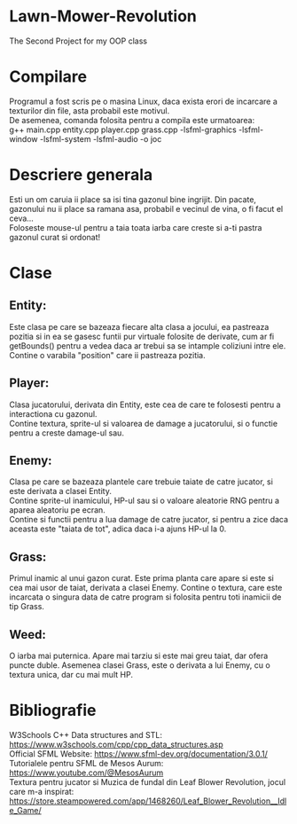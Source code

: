 # Lawn-Mower-Revolution
The Second Project for my OOP class

# Compilare
Programul a fost scris pe o masina Linux, daca exista erori de incarcare a texturilor din file, asta probabil este motivul.  
De asemenea, comanda folosita pentru a compila este urmatoarea:  
g++ main.cpp entity.cpp player.cpp grass.cpp -lsfml-graphics -lsfml-window -lsfml-system -lsfml-audio -o joc

# Descriere generala
Esti un om caruia ii place sa isi tina gazonul bine ingrijit. Din pacate, gazonului nu ii place sa ramana asa, probabil e vecinul de vina, o fi facut el ceva...  
Foloseste mouse-ul pentru a taia toata iarba care creste si a-ti pastra gazonul curat si ordonat!  

# Clase
## Entity:  
Este clasa pe care se bazeaza fiecare alta clasa a jocului, ea pastreaza pozitia si in ea se gasesc funtii pur virtuale folosite de derivate, cum ar fi getBounds() pentru a vedea daca ar trebui sa se intample coliziuni intre ele.  
Contine o varabila "position" care ii pastreaza pozitia.

## Player:  
Clasa jucatorului, derivata din Entity, este cea de care te folosesti pentru a interactiona cu gazonul.  
Contine textura, sprite-ul si valoarea de damage a jucatorului, si o functie pentru a creste damage-ul sau.

## Enemy:
Clasa pe care se bazeaza plantele care trebuie taiate de catre jucator, si este derivata a clasei Entity.  
Contine sprite-ul inamicului, HP-ul sau si o valoare aleatorie RNG pentru a aparea aleatoriu pe ecran.  
Contine si functii pentru a lua damage de catre jucator, si pentru a zice daca aceasta este "taiata de tot", adica daca i-a ajuns HP-ul la 0.

## Grass:
Primul inamic al unui gazon curat. Este prima planta care apare si este si cea mai usor de taiat, derivata a clasei Enemy.
Contine o textura, care este incarcata o singura data de catre program si folosita pentru toti inamicii de tip Grass.

## Weed:
O iarba mai puternica. Apare mai tarziu si este mai greu taiat, dar ofera puncte duble.
Asemenea clasei Grass, este o derivata a lui Enemy, cu o textura unica, dar cu mai mult HP.


# Bibliografie
W3Schools C++ Data structures and STL: https://www.w3schools.com/cpp/cpp_data_structures.asp  
Official SFML Website: https://www.sfml-dev.org/documentation/3.0.1/  
Tutorialele pentru SFML de Mesos Aurum: https://www.youtube.com/@MesosAurum  
Textura pentru jucator si Muzica de fundal din Leaf Blower Revolution, jocul care m-a inspirat: https://store.steampowered.com/app/1468260/Leaf_Blower_Revolution__Idle_Game/  
